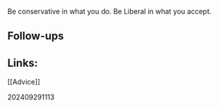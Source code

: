 Be conservative in what you do. Be Liberal in what you accept.


## Follow-ups


## Links: 
[[Advice]]



202409291113

